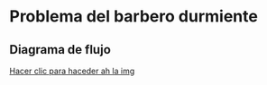 # Problema del barbero durmiente

## Diagrama de flujo
[Hacer clic para haceder ah la img](https://drive.google.com/file/d/1Bv_bkh8quZ9Ymurjqzo0vZCQ5-nKR88c/view?usp=sharing)
